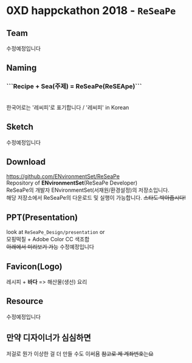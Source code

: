 # 0XD happckathon 2018 - ```ReSeaPe```

## Team
수정예정입니다

## Naming
<h3>```Recipe + Sea(주제) = ReSeaPe(ReSEApe)```</h3></br>
한국어로는 '레씨피'로 표기합니다 / '레씨피' in Korean

## Sketch
수정예정입니다

## Download
https://github.com/ENvironmentSet/ReSeaPe</br>
Repository of <strong>ENvironmentSet</strong>(ReSeaPe Developer)</br>
ReSeaPe의 개발자 ENvironmentSet(서재원/환경설정)의 저장소입니다.</br>
해당 저장소에서 ReSeaPe의 다운로드 및 실행이 가능합니다. ~~스타도 박아줍시다!~~

## PPT(Presentation)
look at ```ReSeaPe_Design/presentation``` or </br>
모핑떡칠 + Adobe Color CC 색조합</br>
~~아래에서 미리보기 가능~~ 수정예정입니다

## Favicon(Logo)
레시피 + <strong>바다</strong> => 해산물(생선) 요리

## Resource
수정예정입니다

## 만약 디자이너가 심심하면
저걸로 뭔가 이상한 걸 더 만들 수도 이써욤 ~~참고로 제 계좌번호는요~~
